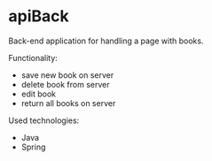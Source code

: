 # apiBack

Back-end application for handling a page with books.

Functionality:
 - save new book on server
 - delete book from server
 - edit book
 - return all books on server

Used technologies:
- Java
- Spring
